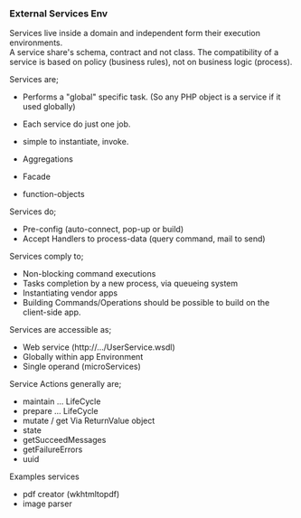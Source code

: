 ### External Services Env

Services live inside a domain and independent form their execution environments.  
A service share's schema, contract and not class.
The compatibility of a service is based on policy (business rules), not on business logic (process).

Services are;  
+ Performs a "global" specific task. (So any PHP object is a service if it used globally)
+ Each service do just one job.
+ simple to instantiate, invoke.

+ Aggregations
+ Facade
+ function-objects

Services do; 
+ Pre-config (auto-connect, pop-up or build)
+ Accept Handlers to process-data (query command, mail to send)


Services comply to;
+ Non-blocking command executions
+ Tasks completion by a new process, via queueing system
+ Instantiating vendor apps
+ Building Commands/Operations should be possible to build on the client-side app.

Services are accessible as;
+ Web service (http://.../UserService.wsdl)
+ Globally within app Environment
+ Single operand (microServices)

Service Actions generally are;
+ maintain ... LifeCycle
+ prepare ... LifeCycle
+ mutate / get
Via ReturnValue object
+ state
+ getSucceedMessages
+ getFailureErrors
+ uuid

Examples services  
+ pdf creator (wkhtmltopdf)
+ image parser   


